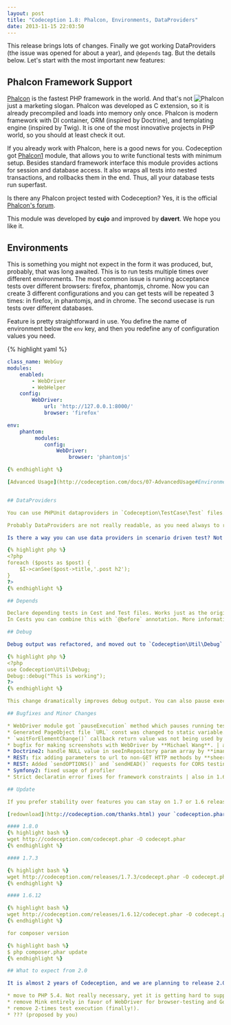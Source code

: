 ```yaml
---
layout: post
title: "Codeception 1.8: Phalcon, Environments, DataProviders"
date: 2013-11-15 22:03:50
---
```


This release brings lots of changes. Finally we got working DataProviders (the issue was opened for about a year), and `@depends` tag. But the details below. Let's start with the most important new features:

## Phalcon Framework Support


<img src="https://lh3.googleusercontent.com/-wjtJgs6HLwc/AAAAAAAAAAI/AAAAAAAAAD4/IvimRkefmI4/s120-c/photo.jpg" alt="Phalcon" style="float: right">


[Phalcon](http://phalconphp.com/) is the fastest PHP framework in the world. And that's not just a marketing slogan. Phalcon was developed as C extension, so it is already precompiled and loads into memory only once. Phalcon is modern framework with DI container, ORM (inspired by Doctrine), and templating engine (inspired by Twig). It is one of the most innovative projects in PHP world, so you should at least check it out. 

If you already work with Phalcon, here is a good news for you. Codeception got [Phalcon1](http://codeception.com/docs/modules/Phalcon1) module, that allows you to write functional tests with minimum setup. Besides standard framework interface this module provides actions for session and database access. It also wraps all tests into nested transactions, and rollbacks them in the end. Thus, all your database tests run superfast.

Is there any Phalcon project tested with Codeception? Yes, it is the official [Phalcon's forum](https://github.com/phalcon/forum).

This module was developed by **cujo** and improved by **davert**. We hope you like it.

## Environments

This is something you might not expect in the form it was produced, but, probably, that was long awaited.
This is to run tests multiple times over different environments. The most common issue is running acceptance tests over different browsers: firefox, phantomjs, chrome. Now you can create 3 different configurations and you can get tests will be repeated 3 times: in firefox, in phantomjs, and in chrome. The second usecase is run tests over different databases. 

Feature is pretty straightforward in use. You define the name of environment below the `env` key, and then you redefine any of configuration values you need.

{% highlight yaml %}
``` yaml
class_name: WebGuy
modules:
    enabled:
        - WebDriver
        - WebHelper
    config:
        WebDriver:
            url: 'http://127.0.0.1:8000/'
            browser: 'firefox'

env:
    phantom:
         modules:
            config:
                WebDriver:
                    browser: 'phantomjs'

{% endhighlight %}

[Advanced Usage](http://codeception.com/docs/07-AdvancedUsage#Environments) chapter was updated.


## DataProviders

You can use PHPUnit dataproviders in `Codeception\TestCase\Test` files. Yep. Finally.

Probably DataProviders are not really readable, as you need always to refer into data sets, which may be defined in the different part of a testcase. You can consider using [examples of Codeception\Specify](https://github.com/Codeception/Specify#examples) library, as for alternative for dataproviders.

Is there a way you can use data providers in scenario driven test? Not exactly, but you can emulate them with loops and conditional asserts:

{% highlight php %}
<?php
foreach ($posts as $post) {
	$I->canSee($post->title,'.post h2');
}
?>
{% endhighlight %}

## Depends

Declare depending tests in Cest and Test files. Works just as the original `@depends` of PHPUnit.
In Cests you can combine this with `@before` annotation. More information in [Advanced Usage](http://codeception.com/docs/07-AdvancedUsage).

## Debug

Debug output was refactored, and moved out to `Codeception\Util\Debug` class. This class can be used globally, i.e in tests, helpers, - wherever you want. To print debug information you should call:

{% highlight php %}
<?php
use Codeception\Util\Debug;
Debug::debug("This is working");
?>
{% endhighlight %}

This change dramatically improves debug output. You can also pause execution with `pause` static method of this class. Useful for debugging and tests development, implemented in `WebDriver` module as `pauseExecution` action.

## Bugfixes and Minor Changes

* WebDriver module got `pauseExecution` method which pauses running test in debug mode.
* Generated PageObject file `URL` const was changed to static variable.
* `waitForElementChange()` callback return value was not being used by **wheelsandcogs** | also in 1.7
* bugfix for making screenshots with WebDriver by **Michael Wang**. | also in 1.7
* Doctrine2: handle NULL value in seeInRepository param array by **imanzuk** | also in 1.7
* REST: fix adding parameters to url to non-GET HTTP methods by **sheershoff**
* REST: Added `sendOPTIONS()` and `sendHEAD()` requests for CORS testing by **elazar**
* Symfony2: fixed usage of profiler
* Strict declaratin error fixes for framework constraints | also in 1.6, 1.7

## Update

If you prefer stability over features you can stay on 1.7 or 1.6 releases. We've got them updated too.

[redownload](http://codeception.com/thanks.html) your `codeception.phar` for update:

#### 1.8.0
{% highlight bash %}
wget http://codeception.com/codecept.phar -O codecept.phar
{% endhighlight %}

#### 1.7.3

{% highlight bash %}
wget http://codeception.com/releases/1.7.3/codecept.phar -O codecept.phar
{% endhighlight %}

#### 1.6.12

{% highlight bash %}
wget http://codeception.com/releases/1.6.12/codecept.phar -O codecept.phar
{% endhighlight %}

for composer version

{% highlight bash %}
$ php composer.phar update
{% endhighlight %}

## What to expect from 2.0

It is almost 2 years of Codeception, and we are planning to release 2.0 version as a next major to celebrate that. It is a major change, thus we can add few BC breaks. We are planning to:

* move to PHP 5.4. Not really necessary, yet it is getting hard to support 5.3.
* remove Mink entirely in favor of WebDriver for browser-testing and Goutte for headless testing.
* remove 2-times test execution (finally!).
* ??? (proposed by you)

